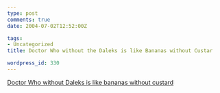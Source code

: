 ```yaml
---
type: post
comments: true
date: 2004-07-02T12:52:00Z

tags:
- Uncategorized
title: Doctor Who without the Daleks is like Bananas without Custar

wordpress_id: 330
---
```


[Doctor Who without Daleks is like bananas without custard](http://news.bbc.co.uk/1/hi/entertainment/tv_and_radio/3859651.stm)
